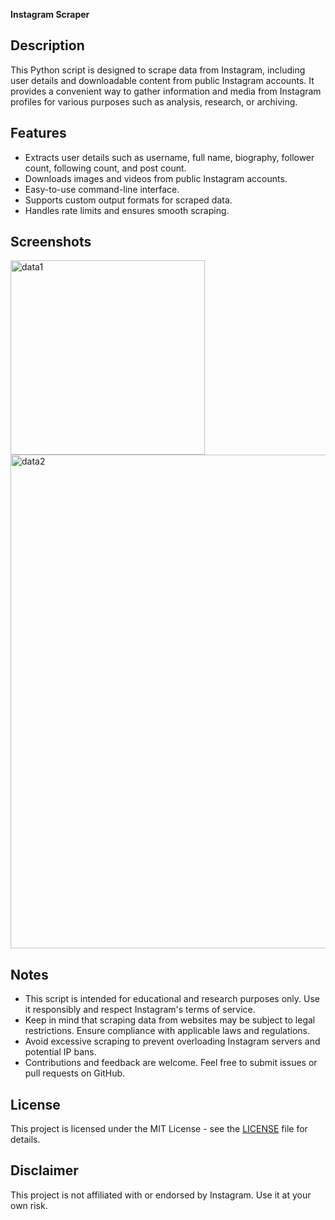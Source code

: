 **Instagram Scraper**

## Description
This Python script is designed to scrape data from Instagram, including user details and downloadable content from public Instagram accounts. It provides a convenient way to gather information and media from Instagram profiles for various purposes such as analysis, research, or archiving.

## Features
- Extracts user details such as username, full name, biography, follower count, following count, and post count.
- Downloads images and videos from public Instagram accounts.
- Easy-to-use command-line interface.
- Supports custom output formats for scraped data.
- Handles rate limits and ensures smooth scraping.

 ## Screenshots
 
 
<img width="311" alt="data1" src="https://github.com/iamkrish001/Instagram_Data-Scraper/assets/98995873/cb846d8b-93f0-4346-98d4-126228c882b4">
<img width="790" alt="data2" src="https://github.com/iamkrish001/Instagram_Data-Scraper/assets/98995873/552c11e2-3e76-4cc9-a79c-a14b6eaf2abd">


## Notes
- This script is intended for educational and research purposes only. Use it responsibly and respect Instagram's terms of service.
- Keep in mind that scraping data from websites may be subject to legal restrictions. Ensure compliance with applicable laws and regulations.
- Avoid excessive scraping to prevent overloading Instagram servers and potential IP bans.
- Contributions and feedback are welcome. Feel free to submit issues or pull requests on GitHub.

## License
This project is licensed under the MIT License - see the [LICENSE](LICENSE) file for details.

## Disclaimer
This project is not affiliated with or endorsed by Instagram. Use it at your own risk.
